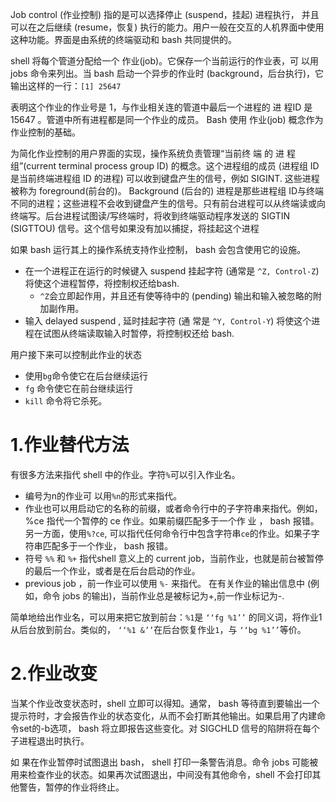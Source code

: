 Job control (作业控制) 指的是可以选择停止 (suspend，挂起) 进程执行， 并且 可以在之后继续 (resume，恢复) 执行的能力。用户一般在交互的人机界面中使用这种功能。界面是由系统的终端驱动和 bash 共同提供的。

shell 将每个管道分配给一个 作业(job)。它保存一个当前运行的作业表，可 以用 jobs 命令来列出。当 bash 启动一个异步的作业时 (background，后台执行)，它输出这样的一行：`[1] 25647`

表明这个作业的作业号是 1，与作业相关连的管道中最后一个进程的 进 程ID 是15647 。管道中所有进程都是同一个作业的成员。 Bash 使用 作业(job) 概念作为作业控制的基础。

为简化作业控制的用户界面的实现，操作系统负责管理“当前终 端 的 进 程 组”(current terminal process group ID) 的概念。这个进程组的成员 (进程组 ID 是当前终端进程组 ID 的进程) 可以收到键盘产生的信号，例如 SIGINT.   这些进程被称为 foreground(前台的)。 Background (后台的) 进程是那些进程组 ID与终端不同的进程；这些进程不会收到键盘产生的信号。只有前台进程可以从终端读或向终端写。后台进程试图读/写终端时，将收到终端驱动程序发送的 SIGTIN (SIGTTOU) 信号。这个信号如果没有加以捕捉，将挂起这个进程

如果 bash 运行其上的操作系统支持作业控制， bash 会包含使用它的设施。

* 在一个进程正在运行的时候键入 suspend 挂起字符 (通常是 `^Z, Control-Z`) 将使这个进程暂停，将控制权还给bash. 
  * `^Z`会立即起作用，并且还有使等待中的 (pending) 输出和输入被忽略的附加副作用。
* 输入 delayed suspend , 延时挂起字符 (通 常是 `^Y, Control-Y`) 将使这个进程在试图从终端读取输入时暂停，将控制权还给 bash.

用户接下来可以控制此作业的状态
* 使用`bg`命令使它在后台继续运行
* `fg` 命令使它在前台继续运行
* `kill` 命令将它杀死。 

# 1.作业替代方法

有很多方法来指代 shell 中的作业。字符`%`可以引入作业名。

* 编号为n的作业可 以用`%n`的形式来指代。
* 作业也可以用启动它的名称的前缀，或者命令行中的子字符串来指代。例如， %ce 指代一个暂停的 ce 作业。如果前缀匹配多于一个作 业 ， bash 报错。另一方面，使用`%?ce`, 可以指代任何命令行中包含字符串`ce`的作业。如果子字符串匹配多于一个作业， bash 报错。
* 符号 `%%` 和 `%+` 指代shell  意义上的 current job，当前作业，也就是前台被暂停的最后一个作业，或者是在后台启动的作业。 
* previous job ，前一作业可以使用 `%-` 来指代。 在有关作业的输出信息中 (例如，命令 jobs 的输出)，当前作业总是被标记为+,前一作业标记为-.

简单地给出作业名，可以用来把它放到前台：`%1`是 `‘‘fg %1’’` 的同义词，将作业1从后台放到前台。类似的， `‘‘%1 &’’`在后台恢复作业`1`，与 `‘‘bg %1’’`等价。

# 2.作业改变
当某个作业改变状态时，shell 立即可以得知。通常， bash 等待直到要输出一个提示符时，才会报告作业的状态变化，从而不会打断其他输出。如果启用了内建命令set的-b选项， bash 将立即报告这些变化。对 SIGCHLD 信号的陷阱将在每个子进程退出时执行。

如 果在作业暂停时试图退出 bash， shell 打印一条警告消息。命令 jobs 可能被用来检查作业的状态。如果再次试图退出，中间没有其他命令，shell 不会打印其他警告，暂停的作业将终止。
